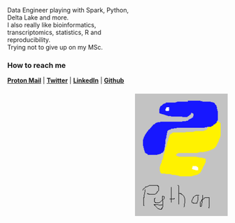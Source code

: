 
<img src="https://github.com/ThomazGR/ThomazGR/blob/main/python.png"
     alt="python_hand_made"
     style="margin-top:200px;"
     height="280px"
     align="right" />
Data Engineer playing with Spark, Python, Delta Lake and more. <br>
I also really like bioinformatics, transcriptomics, statistics, R and reproducibility. <br>
Trying not to give up on my MSc.

### How to reach me
[**Proton Mail**](mailto:thomazg@pm.me) | [**Twitter**](https://twitter.com/thomazgr1) | [**LinkedIn**](https://www.linkedin.com/in/thomazgr/) | [**Github**](https://github.com/thomazgr)
